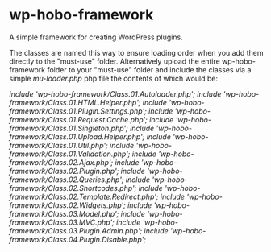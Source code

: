 # wp-hobo-framework
A simple framework for creating WordPress plugins.

The classes are named this way to ensure loading order when you add them directly to the "must-use" folder. Alternatively upload the entire wp-hobo-framework folder to your "must-use" folder and include the classes via a simple <i>mu-loader.php</i> php file the contents of which would be: 

<i>
    include 'wp-hobo-framework/Class.01.Autoloader.php';
    include 'wp-hobo-framework/Class.01.HTML.Helper.php';
    include 'wp-hobo-framework/Class.01.Plugin.Settings.php';
    include 'wp-hobo-framework/Class.01.Request.Cache.php';
    include 'wp-hobo-framework/Class.01.Singleton.php';
    include 'wp-hobo-framework/Class.01.Upload.Helper.php';
    include 'wp-hobo-framework/Class.01.Util.php';
    include 'wp-hobo-framework/Class.01.Validation.php';
    include 'wp-hobo-framework/Class.02.Ajax.php';
    include 'wp-hobo-framework/Class.02.Plugin.php';
    include 'wp-hobo-framework/Class.02.Queries.php';
    include 'wp-hobo-framework/Class.02.Shortcodes.php';
    include 'wp-hobo-framework/Class.02.Template.Redirect.php';
    include 'wp-hobo-framework/Class.02.Widgets.php';
    include 'wp-hobo-framework/Class.03.Model.php';
    include 'wp-hobo-framework/Class.03.MVC.php';
    include 'wp-hobo-framework/Class.03.Plugin.Admin.php';
    include 'wp-hobo-framework/Class.04.Plugin.Disable.php';
</i>

